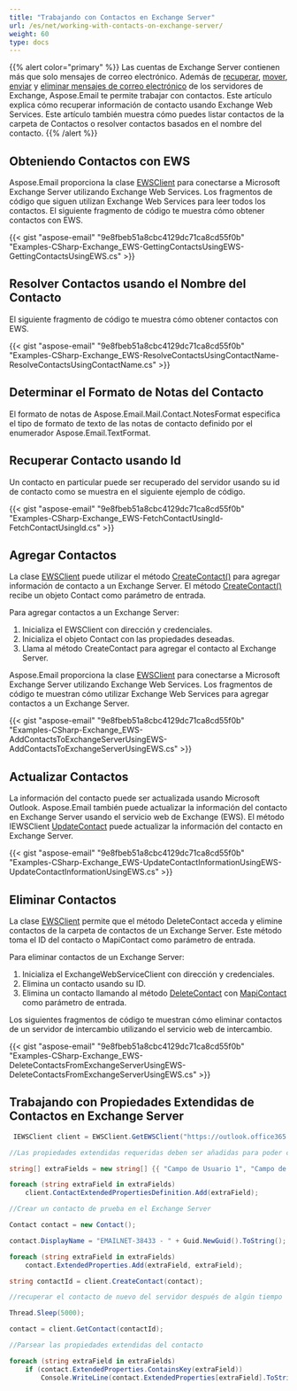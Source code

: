 ```yaml
---
title: "Trabajando con Contactos en Exchange Server"
url: /es/net/working-with-contacts-on-exchange-server/
weight: 60
type: docs
---
```


{{% alert color="primary" %}} Las cuentas de Exchange Server contienen más que solo mensajes de correo electrónico. Además de [recuperar](https://docs.aspose.com/email/es/net/working-with-exchange-mailbox-and-messages/#fetch-messages-from-an-exchange-server-mailbox), [mover](https://docs.aspose.com/email/es/net/working-with-exchange-mailbox-and-messages/#moving-messages), [enviar](https://docs.aspose.com/email/es/net/working-with-exchange-mailbox-and-messages/#sending-email-messages) y [eliminar mensajes de correo electrónico](https://docs.aspose.com/email/es/net/working-with-exchange-mailbox-and-messages/#deleting-messages) de los servidores de Exchange, Aspose.Email te permite trabajar con contactos. Este artículo explica cómo recuperar información de contacto usando Exchange Web Services. Este artículo también muestra cómo puedes listar contactos de la carpeta de Contactos o resolver contactos basados en el nombre del contacto. {{% /alert %}}

## **Obteniendo Contactos con EWS**

Aspose.Email proporciona la clase [EWSClient](https://reference.aspose.com/email/net/aspose.email.clients.exchange.webservice/ewsclient/) para conectarse a Microsoft Exchange Server utilizando Exchange Web Services. Los fragmentos de código que siguen utilizan Exchange Web Services para leer todos los contactos. El siguiente fragmento de código te muestra cómo obtener contactos con EWS.

{{< gist "aspose-email" "9e8fbeb51a8cbc4129dc71ca8cd55f0b" "Examples-CSharp-Exchange_EWS-GettingContactsUsingEWS-GettingContactsUsingEWS.cs" >}}

## **Resolver Contactos usando el Nombre del Contacto**

El siguiente fragmento de código te muestra cómo obtener contactos con EWS.

{{< gist "aspose-email" "9e8fbeb51a8cbc4129dc71ca8cd55f0b" "Examples-CSharp-Exchange_EWS-ResolveContactsUsingContactName-ResolveContactsUsingContactName.cs" >}}

## **Determinar el Formato de Notas del Contacto**

El formato de notas de Aspose.Email.Mail.Contact.NotesFormat especifica el tipo de formato de texto de las notas de contacto definido por el enumerador Aspose.Email.TextFormat.

## **Recuperar Contacto usando Id**

Un contacto en particular puede ser recuperado del servidor usando su id de contacto como se muestra en el siguiente ejemplo de código.

{{< gist "aspose-email" "9e8fbeb51a8cbc4129dc71ca8cd55f0b" "Examples-CSharp-Exchange_EWS-FetchContactUsingId-FetchContactUsingId.cs" >}}

## **Agregar Contactos**

La clase [EWSClient](https://reference.aspose.com/email/net/aspose.email.clients.exchange.webservice/ewsclient/#ewsclient-class) puede utilizar el método [CreateContact()](https://reference.aspose.com/email/net/aspose.email.clients.exchange.webservice/iewsclient/createcontact/) para agregar información de contacto a un Exchange Server. El método [CreateContact()](https://reference.aspose.com/email/net/aspose.email.clients.exchange.webservice/iewsclient/createcontact/) recibe un objeto Contact como parámetro de entrada.

Para agregar contactos a un Exchange Server:

1. Inicializa el EWSClient con dirección y credenciales.
1. Inicializa el objeto Contact con las propiedades deseadas.
1. Llama al método CreateContact para agregar el contacto al Exchange Server.

Aspose.Email proporciona la clase [EWSClient](https://reference.aspose.com/email/net/aspose.email.clients.exchange.webservice/ewsclient/#ewsclient-class) para conectarse a Microsoft Exchange Server utilizando Exchange Web Services. Los fragmentos de código te muestran cómo utilizar Exchange Web Services para agregar contactos a un Exchange Server.

{{< gist "aspose-email" "9e8fbeb51a8cbc4129dc71ca8cd55f0b" "Examples-CSharp-Exchange_EWS-AddContactsToExchangeServerUsingEWS-AddContactsToExchangeServerUsingEWS.cs" >}}

## **Actualizar Contactos**

La información del contacto puede ser actualizada usando Microsoft Outlook. Aspose.Email también puede actualizar la información del contacto en Exchange Server usando el servicio web de Exchange (EWS). El método IEWSClient [UpdateContact](https://reference.aspose.com/email/net/aspose.email.clients.exchange.webservice/iewsclient/updatecontact/) puede actualizar la información del contacto en Exchange Server.

{{< gist "aspose-email" "9e8fbeb51a8cbc4129dc71ca8cd55f0b" "Examples-CSharp-Exchange_EWS-UpdateContactInformationUsingEWS-UpdateContactInformationUsingEWS.cs" >}}

## **Eliminar Contactos**

La clase [EWSClient](https://reference.aspose.com/email/net/aspose.email.clients.exchange.webservice/ewsclient/) permite que el método DeleteContact acceda y elimine contactos de la carpeta de contactos de un Exchange Server. Este método toma el ID del contacto o MapiContact como parámetro de entrada.

Para eliminar contactos de un Exchange Server:

1. Inicializa el ExchangeWebServiceClient con dirección y credenciales.
1. Elimina un contacto usando su ID.
1. Elimina un contacto llamando al método [DeleteContact](https://reference.aspose.com/email/net/aspose.email.clients.exchange.dav/exchangeclient/deletecontact/) con [MapiContact](https://reference.aspose.com/email/net/aspose.email.mapi/mapicontact/mapicontact/) como parámetro de entrada.

Los siguientes fragmentos de código te muestran cómo eliminar contactos de un servidor de intercambio utilizando el servicio web de intercambio.

{{< gist "aspose-email" "9e8fbeb51a8cbc4129dc71ca8cd55f0b" "Examples-CSharp-Exchange_EWS-DeleteContactsFromExchangeServerUsingEWS-DeleteContactsFromExchangeServerUsingEWS.cs" >}}

## **Trabajando con Propiedades Extendidas de Contactos en Exchange Server**

``` cs
 IEWSClient client = EWSClient.GetEWSClient("https://outlook.office365.com/ews/exchange.asmx", "testUser", "pwd", "domain");

//Las propiedades extendidas requeridas deben ser añadidas para poder crearlas o leerlas desde el Exchange Server

string[] extraFields = new string[] {{ "Campo de Usuario 1", "Campo de Usuario 2", "Campo de Usuario 3", "Campo de Usuario 4" }};

foreach (string extraField in extraFields)
    client.ContactExtendedPropertiesDefinition.Add(extraField);

//Crear un contacto de prueba en el Exchange Server

Contact contact = new Contact();

contact.DisplayName = "EMAILNET-38433 - " + Guid.NewGuid().ToString();

foreach (string extraField in extraFields)
    contact.ExtendedProperties.Add(extraField, extraField);

string contactId = client.CreateContact(contact);

//recuperar el contacto de nuevo del servidor después de algún tiempo

Thread.Sleep(5000);

contact = client.GetContact(contactId);

//Parsear las propiedades extendidas del contacto

foreach (string extraField in extraFields)
    if (contact.ExtendedProperties.ContainsKey(extraField))
        Console.WriteLine(contact.ExtendedProperties[extraField].ToString());
```